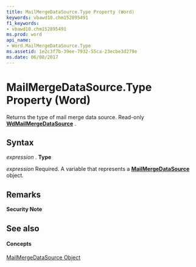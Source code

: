 ```yaml
---
title: MailMergeDataSource.Type Property (Word)
keywords: vbawd10.chm152895491
f1_keywords:
- vbawd10.chm152895491
ms.prod: word
api_name:
- Word.MailMergeDataSource.Type
ms.assetid: 1e2c3f7b-39ee-7932-55ca-23ecbe3d279e
ms.date: 06/08/2017
---
```



# MailMergeDataSource.Type Property (Word)

Returns the type of mail merge data source. Read-only  **[WdMailMergeDataSource](Word.WdMailMergeDataSource.md)** .


## Syntax

 _expression_ . **Type**

 _expression_ Required. A variable that represents a **[MailMergeDataSource](Word.MailMergeDataSource.md)** object.


## Remarks


 **Security Note**  




## See also


#### Concepts


[MailMergeDataSource Object](Word.MailMergeDataSource.md)

